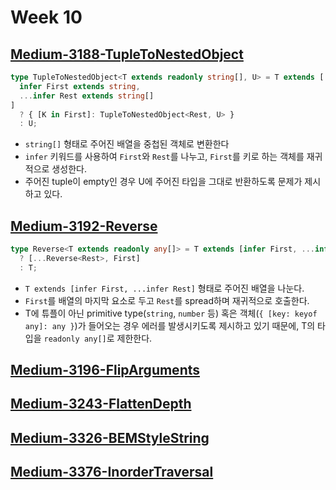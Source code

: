 # Week 10

## [Medium-3188-TupleToNestedObject](./medium-3188-tuple-to-nested-object.ts)

```ts
type TupleToNestedObject<T extends readonly string[], U> = T extends [
  infer First extends string,
  ...infer Rest extends string[]
]
  ? { [K in First]: TupleToNestedObject<Rest, U> }
  : U;
```

- `string[]` 형태로 주어진 배열을 중첩된 객체로 변환한다
- `infer` 키워드를 사용하여 `First`와 `Rest`를 나누고, `First`를 키로 하는 객체를 재귀적으로 생성한다.
- 주어진 tuple이 empty인 경우 U에 주어진 타입을 그대로 반환하도록 문제가 제시하고 있다.

## [Medium-3192-Reverse](./medium/3192-reverse.ts)

```ts
type Reverse<T extends readonly any[]> = T extends [infer First, ...infer Rest]
  ? [...Reverse<Rest>, First]
  : T;
```

- `T extends [infer First, ...infer Rest]` 형태로 주어진 배열을 나눈다.
- `First`를 배열의 마지막 요소로 두고 `Rest`를 spread하며 재귀적으로 호출한다.
- T에 튜플이 아닌 primitive type(`string`, `number` 등) 혹은 객체(`{ [key: keyof any]: any }`)가 들어오는 경우 에러를 발생시키도록 제시하고 있기 때문에, T의 타입을 `readonly any[]`로 제한한다.

## [Medium-3196-FlipArguments](./medium/3196-flip-arguments.ts)

## [Medium-3243-FlattenDepth](./medium/3243-flatten-depth.ts)

## [Medium-3326-BEMStyleString](./medium/3326-bem-style-string.ts)

## [Medium-3376-InorderTraversal](./medium/3376-inorder-traversal.ts)
